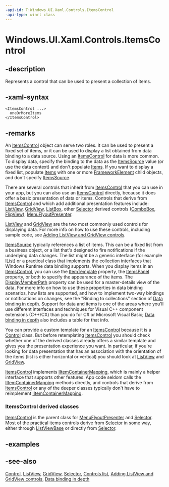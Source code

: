 ```yaml
---
-api-id: T:Windows.UI.Xaml.Controls.ItemsControl
-api-type: winrt class
---
```


<!-- Class syntax.
public class ItemsControl : Windows.UI.Xaml.Controls.Control, Windows.UI.Xaml.Controls.IItemContainerMapping, Windows.UI.Xaml.Controls.IItemsControl, Windows.UI.Xaml.Controls.IItemsControl2, Windows.UI.Xaml.Controls.IItemsControl3, Windows.UI.Xaml.Controls.IItemsControlOverrides
-->

# Windows.UI.Xaml.Controls.ItemsControl

## -description
Represents a control that can be used to present a collection of items.

## -xaml-syntax
```xaml
<ItemsControl ...>
  oneOrMoreItems
</ItemsControl>
```


## -remarks
An [ItemsControl](itemscontrol.md) object can serve two roles. It can be used to present a fixed set of items, or it can be used to display a list obtained from data binding to a data source. Using an [ItemsControl](itemscontrol.md) for data is more common. To display data, specify the binding to the data as the [ItemsSource](itemscontrol_itemssource.md) value (or use the data context) and don't populate [Items](itemscontrol_items.md). If you want to display a fixed list, populate [Items](itemscontrol_items.md) with one or more [FrameworkElement](../windows.ui.xaml/frameworkelement.md) child objects, and don't specify [ItemsSource](itemscontrol_itemssource.md).

There are several controls that inherit from [ItemsControl](itemscontrol.md) that you can use in your app, but you can also use an [ItemsControl](itemscontrol.md) directly, because it does offer a basic presentation of data or items. Controls that derive from [ItemsControl](itemscontrol.md) and which add additional presentation features include: [ListView](listview.md), [GridView](gridview.md), [ListBox](listbox.md), other [Selector](../windows.ui.xaml.controls.primitives/selector.md) derived controls ([ComboBox](combobox.md), [FlipView](flipview.md)), [MenuFlyoutPresenter](menuflyoutpresenter.md).

[ListView](listview.md) and [GridView](gridview.md) are the two most commonly used controls for displaying data. For more info on how to use these controls, including sample code, see [Adding ListView and GridView controls](http://msdn.microsoft.com/library/ede8164f-ad0f-4249-b5ab-6f46ca65754a).

[ItemsSource](itemscontrol_itemssource.md) typically references a list of items. This can be a fixed list from a business object, or a list that's designed to fire notifications if the underlying data changes. The list might be a generic interface (for example [IList<T>](https://docs.microsoft.com/dotnet/api/system.collections.generic.ilist-1)) or a practical class that implements the collection interfaces that Windows Runtime data binding supports. When you display items in an [ItemsControl](itemscontrol.md), you can use the [ItemTemplate](itemscontrol_itemtemplate.md) property, the [ItemsPanel](itemscontrol_itemspanel.md) property, or both to specify the appearance of the items. The [DisplayMemberPath](itemscontrol_displaymemberpath.md) property can be used for a master-details view of the data. For more info on how to use these properties in data binding scenarios, how lists are supported, and how to implement two-way bindings or notifications on changes, see the "Binding to collections" section of [Data binding in depth](http://msdn.microsoft.com/library/41e1b4f1-6caf-4128-a61a-4e400b149011). Support for data and items is one of the areas where you'll use different interfaces and techniques for Visual C++ component extensions (C++/CX) than you do for C# or Microsoft Visual Basic; [Data binding in depth](http://msdn.microsoft.com/library/41e1b4f1-6caf-4128-a61a-4e400b149011) also includes a table for that info.

You can provide a custom template for an [ItemsControl](itemscontrol.md) because it is a [Control](control.md) class. But before retemplating [ItemsControl](itemscontrol.md) you should check whether one of the derived classes already offers a similar template and gives you the presentation experience you want. In particular, if you're looking for data presentation that has an association with the orientation of the items (list is either horizontal or vertical) you should look at [ListView](listview.md) and [GridView](gridview.md).

[ItemsControl](itemscontrol.md) implements [IItemContainerMapping](iitemcontainermapping.md), which is mainly a helper interface that supports other features. App code seldom calls the [IItemContainerMapping](iitemcontainermapping.md) methods directly, and controls that derive from [ItemsControl](itemscontrol.md) or any of the deeper classes typically don't have to reimplement [IItemContainerMapping](iitemcontainermapping.md).

### **ItemsControl** derived classes

[ItemsControl](itemscontrol.md) is the parent class for [MenuFlyoutPresenter](menuflyoutpresenter.md) and [Selector](../windows.ui.xaml.controls.primitives/selector.md). Most of the practical items controls derive from [Selector](../windows.ui.xaml.controls.primitives/selector.md) in some way, either through [ListViewBase](listviewbase.md) or directly from [Selector](../windows.ui.xaml.controls.primitives/selector.md).

## -examples

## -see-also
[Control](control.md), [ListView](listview.md), [GridView](gridview.md), [Selector](../windows.ui.xaml.controls.primitives/selector.md), [Controls list](http://msdn.microsoft.com/library/11172840-a63d-4f48-9db4-7baca06308ee), [Adding ListView and GridView controls](http://msdn.microsoft.com/library/ede8164f-ad0f-4249-b5ab-6f46ca65754a), [Data binding in depth](http://msdn.microsoft.com/library/41e1b4f1-6caf-4128-a61a-4e400b149011)